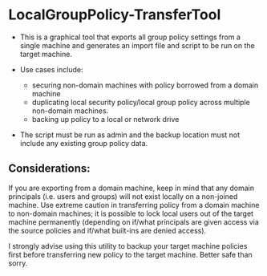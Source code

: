 # LocalGroupPolicy-TransferTool

- This is a graphical tool that exports all group policy settings from a single machine and generates an import file and script to be run on the target machine.

- Use cases include:
  -  securing non-domain machines with policy borrowed from a domain machine
  -  duplicating local security policy/local group policy across multiple non-domain machines.
  -  backing up policy to a local or network drive

- The script must be run as admin and the backup location must not include any existing group policy data.  


## Considerations:

If you are exporting from a domain machine, keep in mind that any domain principals (i.e. users and groups) will not exist locally on a non-joined machine.  Use extreme caution in transferring policy from a domain machine to non-domain machines; it is possible to lock local users out of the target machine permanently (depending on if/what principals are given access via the source policies and if/what built-ins are denied access).  

I strongly advise using this utility to backup your target machine policies first before transferring new policy to the target machine.  Better safe than sorry.  
